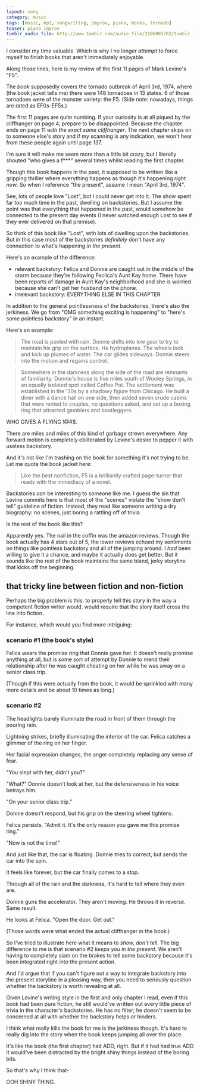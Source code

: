 ```yaml
---
layout: song
category: music
tags: [music, mp3, songwriting, improv, piano, books, tornado]
teaser: piano improv
tumblr_audio_file: http://www.tumblr.com/audio_file/3186001782/tumblr_lgbhv57uQu1qzo4ep
---
```


I consider my time valuable. Which is why I no longer *attempt* to force myself to finish books that aren't immediately enjoyable.

Along those lines, here is my review of the first 11 pages of Mark Levine's "F5".

The *book* supposedly covers the tornado outbreak of April 3rd, 1974, where (the book jacket tells me) there were 148 tornadoes in 13 states. 6 of those tornadoes were of the monster variety: the F5. (Side note: nowadays, things are rated as EF0s-EF5s.)

The first 11 pages are quite numbing. If your curiosity is at all piqued by the cliffhanger on page 4, prepare to be disappointed. Because the chapter ends on page 11 *with the exact same cliffhanger*. The next chapter skips on to someone else's story and if my scanning is any indication, we won't hear from these people again until page 137.

I'm sure it will make me seem more than a little bit crazy, but I literally shouted "who gives a f***" several times whilst reading the first chapter.

Though this book happens in the past, it supposed to be written like a gripping thriller where everything happens as though it's happening *right now*. So when I reference "the present", assume I mean "April 3rd, 1974".

See, lots of people love "Lost", but I could never get into it. The show spent far too much time in the past, dwelling on backstories. But I assume the point was that everything that happened in the past, would somehow be connected to the present day events (I never watched enough Lost to see if they ever delivered on that premise).

So think of this book like "Lost", with lots of dwelling upon the backstories. But in this case most of the backstories *definitely* don't have any connection to what's happening *in the present*.

Here's an example of the difference:

* relevant backstory: Felica and Donnie are caught out in the middle of the storm because they're following Feclica's Aunt Kay home. There have been reports of damage in Aunt Kay's neighborhood and she is worried because she can't get her husband on the phone.
* irrelevant backstory: EVERYTHING ELSE IN THIS CHAPTER

In addition to the general pointlessness of the backstories, there's also the jerkiness. We go from "OMG something exciting is happening" to "here's some pointless backstory" in an instant.

Here's an example:

> The road is pooled with rain. Donnie shifts into low gear to try to maintain his grip on the surface. He hydroplanes. The wheels lock and kick up plumes of water. The car glides sideways. Donnie steers into the motion and regains control.

> Somewhere in the darkness along the side of the road are remnants of familiarity. Donnie's house is five miles south of Wooley Springs, in an equally isolated spot called Coffee Pot. The settlement was established in the '30s by a shadowy figure from Chicago. He built a diner with a dance hall on one side, then added seven crude cabins that were rented to couples, no questions asked, and set up a boxing ring that attracted gamblers and bootleggers.

WHO GIVES A FLYING !@#$.

There are miles and miles of this kind of garbage strewn everywhere. Any forward motion is completely obliterated by Levine's desire to pepper it with useless backstory.

And it's not like I'm trashing on the book for something it's not trying to be. Let me quote the book jacket here:

> Like the best nonfiction, F5 is a brilliantly crafted page-turner that reads with the immediacy of a novel.

Backstories *can* be interesting to someone like me. I guess the sin that Levine commits here is that most of the "scenes" violate the "show don't tell" guideline of fiction. Instead, they read like someone writing a dry biography: no scenes, just boring a rattling off of trivia.

Is the rest of the book like this?

Apparently yes. The nail in the coffin was the amazon reviews. Though the book actually has 4 stars out of 5, the lower reviews echoed my sentiments on things like pointless backstory and all of the jumping around. I *had* been willing to give it a chance, and maybe it actually does get better. But it sounds like the rest of the book maintains the same bland, jerky storyline that kicks off the beginning.

## that tricky line between fiction and non-fiction

Perhaps the big problem is this: to properly tell this story in the way a competent fiction writer would, would require that the story itself cross the line into fiction.

For instance, which would you find more intriguing:

### scenario #1 (the book's style)

Felica wears the promise ring that Donnie gave her. It doesn't really promise anything at all, but is some sort of attempt by Donnie to mend their relationship after he was caught cheating on her while he was away on a senior class trip.

(Though if this were actually from the book, it would be sprinkled with many more details and be about 10 times as long.)

### scenario #2

The headlights barely illuminate the road in front of them through the pouring rain.

Lightning strikes, briefly illuminating the interior of the car. Felica catches a glimmer of the ring on her finger.

Her facial expression changes, the anger completely replacing any sense of fear.

"You slept with her, didn't you?"

"What?" Donnie doesn't look at her, but the defensiveness in his voice betrays him.

"On your senior class trip."

Donnie doesn't respond, but his grip on the steering wheel tightens.

Felica persists. "Admit it. It's the only reason you gave me this promise ring."

"Now is not the time!"

And just like that, the car is floating. Donnie tries to correct, but sends the car into the spin.

It feels like forever, but the car finally comes to a stop.

Through all of the rain and the darkness, it's hard to tell where they even are.

Donnie guns the accelerator. They aren't moving. He throws it in reverse. Same result.

He looks at Felica. "Open the door. Get out."

(Those words were what ended the actual cliffhanger in the book.)

So I've tried to illustrate here what it means to *show, don't tell*. The big difference to me is that scenario #2 *keeps you in the present*. We aren't having to completely slam on the brakes to tell some backstory because it's been integrated right into the present action.

And I'd argue that if you can't figure out a way to integrate backstory into the present storyline in a pleasing way, then you need to seriously question whether the backstory is worth revealing at all.

Given Levine's writing style in the first and only chapter I read, even if this book had been pure fiction, he still would've written out every little piece of trivia in the character's backstories. He has no filter; he doesn't seem to be concerned at all with whether the backstory helps or hinders.

I think what really kills the book for me is the jerkiness though. It's hard to really dig into the story when the book keeps jumping all over the place.

It's like the book (the first chapter) had ADD, right. But if it had had true ADD it would've been distracted by the bright shiny things instead of the boring bits.

So that's why I think that-

OOH SHINY THING.
